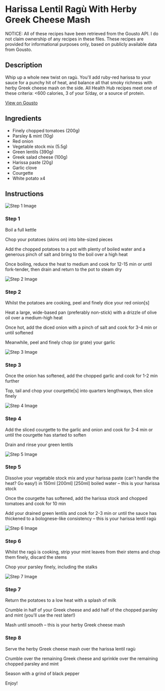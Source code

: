# Harissa Lentil Ragù With Herby Greek Cheese Mash

NOTICE: All of these recipes have been retrieved from the Gousto API. I do not claim ownership of any recipes in these files. These recipes are provided for informational purposes only, based on publicly available data from Gousto.

## Description

Whip up a whole new twist on ragù. You'll add ruby-red harissa to your sauce for a punchy hit of heat, and balance all that smoky richness with herby Greek cheese mash on the side. All Health Hub recipes meet one of these criteria: <600 calories, 3 of your 5/day, or a source of protein.

[View on Gousto](https://www.gousto.co.uk/recipes/cookbook/harissa-lentil-ragu-herby-feta-mash)

## Ingredients

- Finely chopped tomatoes (200g)
- Parsley & mint (10g)
- Red onion
- Vegetable stock mix (5.5g)
- Green lentils (390g)
- Greek salad cheese (100g)
- Harissa paste (20g)
- Garlic clove
- Courgette
- White potato x4

## Instructions

![Step 1 Image](https://production-media.gousto.co.uk/cms/recipe-step-image/step-1-1628675747346-x200.jpg)

### Step 1

Boil a full kettle

Chop your potatoes (skins on) into bite-sized pieces

Add the chopped potatoes to a pot with plenty of boiled water and a generous pinch of salt and bring to the boil over a high heat

Once boiling, reduce the heat to medium and cook for 12-15 min or until fork-tender, then drain and return to the pot to steam dry

![Step 2 Image](https://production-media.gousto.co.uk/cms/recipe-step-image/step-2-1628675758101-x200.jpg)

### Step 2

Whilst the potatoes are cooking, peel and finely dice your red onion[s]

Heat a large, wide-based pan (preferably non-stick) with a drizzle of olive oil over a medium-high heat

Once hot, add the diced onion with a pinch of salt and cook for 3-4 min or until softened

Meanwhile, peel and finely chop (or grate) your garlic

![Step 3 Image](https://production-media.gousto.co.uk/cms/recipe-step-image/step-3-1-1731086122959-x200.jpg)

### Step 3

Once the onion has softened, add the chopped garlic and cook for 1-2 min further

Top, tail and chop your courgette[s] into quarters lengthways, then slice finely

![Step 4 Image](https://production-media.gousto.co.uk/cms/recipe-step-image/Drained-green-lentils-1728315457512-x200.jpg)

### Step 4

Add the sliced courgette to the garlic and onion and cook for 3-4 min or until the courgette has started to soften

Drain and rinse your green lentils

![Step 5 Image](https://production-media.gousto.co.uk/cms/recipe-step-image/step-5-1628675801543-x200.jpg)

### Step 5

Dissolve your vegetable stock mix and your harissa paste (can't handle the heat? Go easy!) in 150ml <span class="text-purple">[200ml]</span> <span class="text-danger">[250ml]</span> boiled water – this is your harissa stock

Once the courgette has softened, add the harissa stock and chopped tomatoes and cook for 10 min

Add your drained green lentils and cook for 2-3 min or until the sauce has thickened to a bolognese-like consistency – this is your harissa lentil ragù

![Step 6 Image](https://production-media.gousto.co.uk/cms/recipe-step-image/step-6-1628675821185-x200.jpg)

### Step 6

Whilst the ragù is cooking, strip your mint leaves from their stems and chop them finely, discard the stems

Chop your parsley finely, including the stalks

![Step 7 Image](https://production-media.gousto.co.uk/cms/recipe-step-image/step-7-1628675845782-x200.jpg)

### Step 7

Return the potatoes to a low heat with a splash of milk

Crumble in half of your Greek cheese and add half of the chopped parsley and mint (you'll use the rest later!)

Mash until smooth – this is your herby Greek cheese mash

### Step 8

Serve the herby Greek cheese mash over the harissa lentil ragù

Crumble over the remaining Greek cheese and sprinkle over the remaining chopped parsley and mint

Season with a grind of black pepper

Enjoy!


